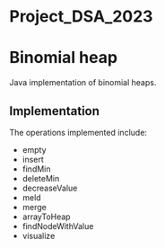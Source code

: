 # Project_DSA_2023

# Binomial heap

Java implementation of binomial heaps.

## Implementation

The operations implemented include:

- empty
- insert
- findMin
- deleteMin
- decreaseValue
- meld
- merge
- arrayToHeap
- findNodeWithValue
- visualize
